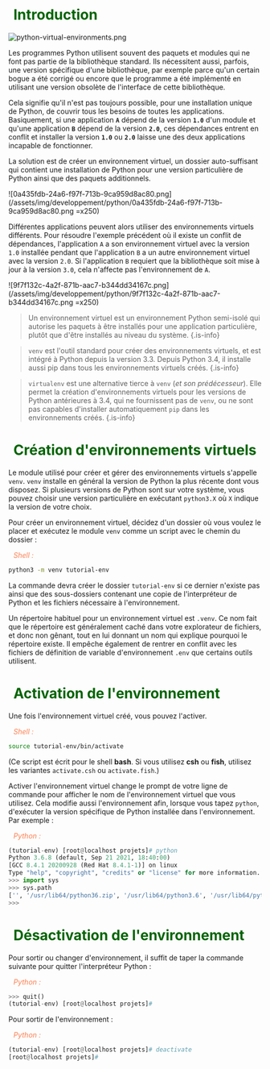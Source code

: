 # <span style="color:darkgreen;"><i class="fas fa-caret-right" style="margin-right:10px;"></i>Introduction</span>

![python-virtual-environments.png](/assets/img/developpement/python/python-virtual-environments.png)

Les programmes Python utilisent souvent des paquets et modules qui ne font pas partie de la bibliothèque standard. Ils nécessitent aussi, parfois, une version spécifique d'une bibliothèque, par exemple parce qu'un certain bogue a été corrigé ou encore que le programme a été implémenté en utilisant une version obsolète de l'interface de cette bibliothèque.

Cela signifie qu'il n'est pas toujours possible, pour une installation unique de Python, de couvrir tous les besoins de toutes les applications. Basiquement, si une application **`A`** dépend de la version **`1.0`** d'un module et qu'une application **`B`** dépend de la version **`2.0`**, ces dépendances entrent en conflit et installer la version **`1.0`** ou **`2.0`** laisse une des deux applications incapable de fonctionner.

La solution est de créer un environnement virtuel, un dossier auto-suffisant qui contient une installation de Python pour une version particulière de Python ainsi que des paquets additionnels.

![0a435fdb-24a6-f97f-713b-9ca959d8ac80.png](/assets/img/developpement/python/0a435fdb-24a6-f97f-713b-9ca959d8ac80.png =x250)

Différentes applications peuvent alors utiliser des environnements virtuels différents. Pour résoudre l'exemple précédent où il existe un conflit de dépendances, l'application `A` a son environnement virtuel avec la version `1.0` installée pendant que l'application `B` a un autre environnement virtuel avec la version `2.0`. Si l'application `B` requiert que la bibliothèque soit mise à jour à la version `3.0`, cela n'affecte pas l'environnement de `A`.

![9f7f132c-4a2f-871b-aac7-b344dd34167c.png](/assets/img/developpement/python/9f7f132c-4a2f-871b-aac7-b344dd34167c.png =x250)

> Un environnement virtuel est un environnement Python semi-isolé qui autorise les paquets à être installés pour une application particulière, plutôt que d'être installés au niveau du système.
{.is-info}

> `venv` est l'outil standard pour créer des environnements virtuels, et est intégré à Python depuis la version 3.3. Depuis Python 3.4, il installe aussi pip dans tous les environnements virtuels créés.
{.is-info}

> `virtualenv` est une alternative tierce à `venv` (*et son prédécesseur*). Elle permet la création d'environnements virtuels pour les versions de Python antérieures à 3.4, qui ne fournissent pas de `venv`, ou ne sont pas capables d'installer automatiquement `pip` dans les environnements créés.
{.is-info}

# <span style="color:darkgreen;"><i class="fas fa-caret-right" style="margin-right:10px;"></i>Création d'environnements virtuels</span>

Le module utilisé pour créer et gérer des environnements virtuels s'appelle `venv`. `venv` installe en général la version de Python la plus récente dont vous disposez. Si plusieurs versions de Python sont sur votre système, vous pouvez choisir une version particulière en exécutant `python3.X` où `X` indique la version de votre choix.

Pour créer un environnement virtuel, décidez d'un dossier où vous voulez le placer et exécutez le module `venv` comme un script avec le chemin du dossier :

<span style="color:coral;"><i class="fas fa-laptop-code" style="margin-right:10px;"></i>_Shell :_</span>

```bash
python3 -m venv tutorial-env
```

La commande devra créer le dossier `tutorial-env` si ce dernier n'existe pas ainsi que des sous-dossiers contenant une copie de l'interpréteur de Python et les fichiers nécessaire à l'environnement.



Un répertoire habituel pour un environnement virtuel est `.venv`. Ce nom fait que le répertoire est généralement caché dans votre explorateur de fichiers, et donc non gênant, tout en lui donnant un nom qui explique pourquoi le répertoire existe. Il empêche également de rentrer en conflit avec les fichiers de définition de variable d'environnement `.env` que certains outils utilisent.


# <span style="color:darkgreen;"><i class="fas fa-caret-right" style="margin-right:10px;"></i>Activation de l'environnement</span>

Une fois l'environnement virtuel créé, vous pouvez l'activer.

<span style="color:coral;"><i class="fas fa-laptop-code" style="margin-right:10px;"></i>_Shell :_</span>

```bash
source tutorial-env/bin/activate
```

(Ce script est écrit pour le shell **bash**. Si vous utilisez **csh** ou **fish**, utilisez les variantes `activate.csh` ou `activate.fish`.)


Activer l'environnement virtuel change le prompt de votre ligne de commande pour afficher le nom de l'environnement virtuel que vous utilisez. Cela modifie aussi l'environnement afin, lorsque vous tapez `python`, d'exécuter la version spécifique de Python installée dans l'environnement. Par exemple :

<span style="color:coral;"><i class="fas fa-laptop-code" style="margin-right:10px;"></i>_Python :_</span>

```python
(tutorial-env) [root@localhost projets]# python
Python 3.6.8 (default, Sep 21 2021, 18:40:00)
[GCC 8.4.1 20200928 (Red Hat 8.4.1-1)] on linux
Type "help", "copyright", "credits" or "license" for more information.
>>> import sys
>>> sys.path
['', '/usr/lib64/python36.zip', '/usr/lib64/python3.6', '/usr/lib64/python3.6/lib-dynload', '/root/projets/tutorial-env/lib64/python3.6/site-packages', '/root/projets/tutorial-env/lib/python3.6/site-packages']
>>>
```

# <span style="color:darkgreen;"><i class="fas fa-caret-right" style="margin-right:10px;"></i>Désactivation de l'environnement</span>

Pour sortir ou changer d'environnement, il suffit de taper la commande suivante pour quitter l'interpréteur Python :

<span style="color:coral;"><i class="fas fa-laptop-code" style="margin-right:10px;"></i>_Python :_</span>

```python
>>> quit()
(tutorial-env) [root@localhost projets]#
```

Pour sortir de l'environnement :

<span style="color:coral;"><i class="fas fa-laptop-code" style="margin-right:10px;"></i>_Python :_</span>

```python
(tutorial-env) [root@localhost projets]# deactivate
[root@localhost projets]#
```